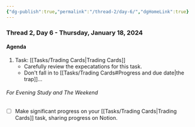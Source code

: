 ```yaml
---
{"dg-publish":true,"permalink":"/thread-2/day-6/","dgHomeLink":true}
---
```


### Thread 2, Day 6 - Thursday, January 18, 2024
#### Agenda

1. Task: [[Tasks/Trading Cards\|Trading Cards]]
	- Carefully review the expecatations for this task.
	- Don't fall in to [[Tasks/Trading Cards#Progress and due date\|the trap]]...
###### For Evening Study and The Weekend
- [ ] Make significant progress on your [[Tasks/Trading Cards\|Trading Cards]] task, sharing progress on Notion.
